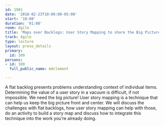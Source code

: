 ```yaml
---
id: 1981
date: '2018-02-23T10:00:00-05:00'
start: '10:00'
duration: '01:00'
room: Agile
title: 'Maps over Backlogs: User Story Mapping to share the Big Picture'
track: Agile
type: lecture
layout: preso_details
primary:
  id: 389
persons:
- id: 389
  full_public_name: mdclement

---
```

A flat backlog presents problems understanding context of individual items.  Determining the value of a user story in a vacuum is difficult, if not impossible.  We need the big picture!  User story mapping is a technique that can help us keep the big picture front and center.  We will discuss the challenges with flat backlogs, how user story mapping can help with those, do an activity to build a story map and discuss how to integrate this technique into the work you’re already doing.
